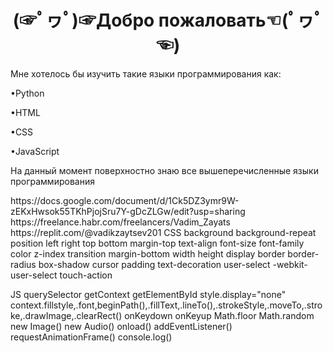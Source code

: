 <div align='center'>
  <h1>(☞ﾟヮﾟ)☞Добро пожаловать☜(ﾟヮﾟ☜)</h1>
</div>
Мне хотелось бы изучить такие языки программирования как:<p>
  •Python<p>
  •HTML<p>
  •CSS<p>
  •JavaScript<p>
  На данный момент поверхностно знаю все вышеперечисленные языки программирования<p>
  https://docs.google.com/document/d/1Ck5DZ3ymr9W-zEKxHwsok55TKhPjojSru7Y-gDcZLGw/edit?usp=sharing
    https://freelance.habr.com/freelancers/Vadim_Zayats
    https://replit.com/@vadikzaytsev201
CSS
background
background-repeat
position
left
right
top
bottom
margin-top
text-align
font-size
font-family
color
z-index
transition
margin-bottom
width
height
display
border
border-radius
box-shadow
cursor
padding
text-decoration
user-select
-webkit-user-select
touch-action


JS
querySelector
getContext
getElementById
style.display="none"
context.fillstyle,.font,beginPath(),.fillText,.lineTo(),.strokeStyle,.moveTo,.stroke,.drawImage,.clearRect()
onKeydown
onKeyup
Math.floor
Math.random
new Image()
new Audio()
onload()
addEventListener()
requestAnimationFrame()
console.log()
